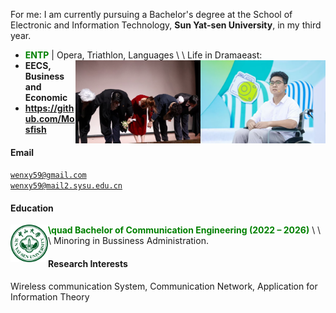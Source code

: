 For me: I am currently pursuing a Bachelor's degree at the School of Electronic and Information Technology, **Sun Yat-sen University**, in my third year.
- **<span style="color: green;">ENTP</span>** \| Opera, Triathlon, Languages \\
\  Life in Dramaeast: <img src="./static/assets/img/onstage.png" align='Right' alt="1"  width=200/> <img src="./static/assets/img/stage.png"  alt="2" align='Right' width=200 /> 
- **EECS, Business and Economic**
- **https://github.com/Mosfish**
#### Email  
<code>wenxy59@gmail.com</code>  
<code>wenxy59@mail2.sysu.edu.cn</code>

#### Education  

<img src="./static/assets/img/sysu_logo.png" 
     alt="sysu" 
     align='left' width=60/>
**<span style="color: green;"> \quad Bachelor of Communication Engineering (2022 – 2026)</span>**  \\
\  \  Minoring in Bussiness Administration.

#### Research Interests  
Wireless communication System, Communication Network, Application for Information Theory
